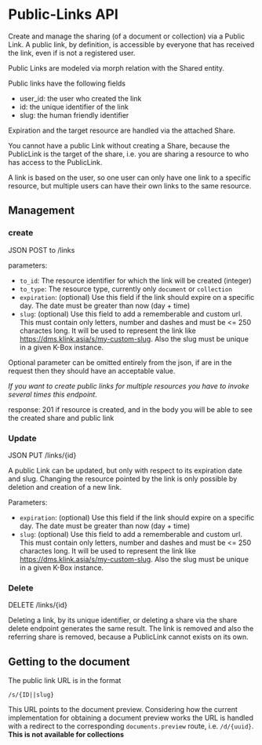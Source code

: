 # Public-Links API

Create and manage the sharing (of a document or collection) via a Public Link. A public link, by definition, is accessible by everyone that has received the link, even if is not a registered user.


Public Links are modeled via morph relation with the Shared entity.

Public links have the following fields

- user_id: the user who created the link
- id: the unique identifier of the link
- slug: the human friendly identifier

Expiration and the target resource are handled via the attached Share.

You cannot have a public Link without creating a Share, because the PublicLink is the target of the share, i.e. you are sharing a resource to who has access to the PublicLink.

A link is based on the user, so one user can only have one link to a specific resource, but multiple users can have their own links to the same resource.

## Management

### create 

JSON POST to /links

parameters:

- `to_id`: The resource identifier for which the link will be created (integer)
- `to_type`: The resource type, currently only `document` or `collection`
- `expiration`: (optional) Use this field if the link should expire on a specific day. The date must be greater than now (day + time)
- `slug`: (optional) Use this field to add a rememberable and custom url. This must contain only letters, number and dashes and must be <= 250 charactes long. It will be used to represent the link like https://dms.klink.asia/s/my-custom-slug. Also the slug must be unique in a given K-Box instance.

Optional parameter can be omitted entirely from the json, if are in the request then they should have an acceptable value.

_If you want to create public links for multiple resources you have to invoke several times this endpoint._

response: 201 if resource is created, and in the body you will be able to see the created share and public link

### Update

JSON PUT /links/{id}

A public Link can be updated, but only with respect to its expiration date and slug. Changing the resource pointed by the link is only possible by deletion and creation of a new link.

Parameters:

- `expiration`: (optional) Use this field if the link should expire on a specific day. The date must be greater than now (day + time)
- `slug`: (optional) Use this field to add a rememberable and custom url. This must contain only letters, number and dashes and must be <= 250 charactes long. It will be used to represent the link like https://dms.klink.asia/s/my-custom-slug. Also the slug must be unique in a given K-Box instance.

### Delete

DELETE /links/{id}

Deleting a link, by its unique identifier, or deleting a share via the share delete endpoint generates the same result. The link is removed and also the referring share is removed, because a PublicLink cannot exists on its own.

## Getting to the document

The public link URL is in the format

```
/s/{ID||slug}
```

This URL points to the document preview. Considering how the current implementation for obtaining a document preview works the URL is handled with a redirect to the corresponding `documents.preview` route, i.e. `/d/{uuid}`. **This is not available for collections**
